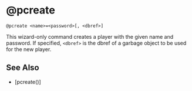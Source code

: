 # @pcreate
`@pcreate <name>=<password>[, <dbref>]`

This wizard-only command creates a player with the given name and password. If specified, `<dbref>` is the dbref of a garbage object to be used for the new player.


## See Also
- [pcreate()]

